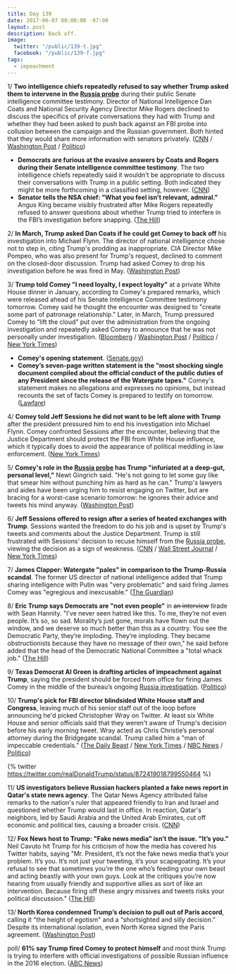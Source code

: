 ```yaml
---
title: Day 139
date: 2017-06-07 00:00:00 -07:00
layout: post
description: Back off.
image:
  twitter: "/public/139-t.jpg"
  facebook: "/public/139-f.jpg"
tags:
  - impeachment
---
```


1/ **Two intelligence chiefs repeatedly refused to say whether Trump asked them to intervene in the <a href="{{ site.baseurl }}/trump-russia-investigation/">Russia probe</a>** during their public Senate intelligence committee testimony. Director of National Intelligence Dan Coats and National Security Agency Director Mike Rogers declined to discuss the specifics of private conversations they had with Trump and whether they had been asked to push back against an FBI probe into collusion between the campaign and the Russian government. Both hinted that they would  share more information with senators privately. ([CNN](http://www.cnn.com/2017/06/07/politics/russia-hearing-dan-coats/index.html) / [Washington Post](https://www.washingtonpost.com/world/national-security/nsa-director-rogers-and-intelligence-director-coats-said-they-wont-discuss-specifics-of-private-conversations-with-trump/2017/06/07/e74f7fbe-4b88-11e7-a186-60c031eab644_story.html) / [Politico](http://www.politico.com/story/2017/06/07/mike-rogers-dan-coats-senate-intelligence-hearing-russia-239244))

* **Democrats are furious at the evasive answers by Coats and Rogers during their Senate intelligence committee testimony**. The two intelligence chiefs repeatedly said it wouldn't be appropriate to discuss their conversations with Trump in a public setting. Both indicated they might be more forthcoming in a classified setting, however. ([CNN](http://www.cnn.com/2017/06/07/politics/russia-hearing-democrats-response/index.html))
* **Senator tells the NSA chief: "What you feel isn’t relevant, admiral."**  Angus King became visibly frustrated after Mike Rogers repeatedly refused to answer questions about whether Trump tried to interfere in the FBI’s investigation before snapping. ([The Hill](http://thehill.com/policy/national-security/336743-senator-blasts-nsa-chief-what-you-feel-isnt-relevant-admiral))

2/ **In March, Trump asked Dan Coats if he could get Comey to back off** his investigation into Michael Flynn. The director of national intelligence chose not to step in, citing Trump's prodding as inappropriate. CIA Director Mike Pompeo, who was also present for Trump's request, declined to comment on the closed-door discussion. Trump had asked Comey to drop his investigation before he was fired in May. ([Washington Post](https://www.washingtonpost.com/world/national-security/top-intelligence-official-told-associates-trump-asked-him-if-he-could-intervene-with-comey-to-get-fbi-to-back-off-flynn/2017/06/06/cc879f14-4ace-11e7-9669-250d0b15f83b_story.html))

3/ **Trump told Comey "I need loyalty, I expect loyalty"** at a private White House dinner in January, according to Comey's prepared remarks, which were released ahead of his Senate Intelligence Committee testimony tomorrow. Comey said he thought the encounter was designed to "create some part of patronage relationship." Later, in March, Trump pressured Comey to “lift the cloud” put over the administration from the ongoing investigation and repeatedly asked Comey to announce that he was not personally under investigation. ([Bloomberg](https://www.bloomberg.com/politics/articles/2017-06-07/comey-says-trump-told-him-i-need-loyalty-at-a-private-dinner) / [Washington Post](https://www.washingtonpost.com/news/world/wp/2017/06/07/trump-to-comey-i-need-loyalty-i-expect-loyalty-according-to-prepared-remarks-from-the-former-fbi-directors-testimony-for-thursday/) / [Politico](http://www.politico.com/story/2017/06/07/comey-claims-trump-asked-him-in-late-march-to-lift-the-cloud-of-the-russia-probe-239251) / [New York Times](https://www.nytimes.com/2017/06/07/us/politics/james-comey-statement-testimony.html))

* **Comey's opening statement**. ([Senate.gov](https://www.intelligence.senate.gov/sites/default/files/documents/os-jcomey-060817.pdf))
* **Comey’s seven-page written statement is the "most shocking single document compiled about the official conduct of the public duties of any President since the release of the Watergate tapes."** Comey's statement makes no allegations and expresses no opinions, but instead recounts the set of facts Comey is prepared to testify on tomorrow. ([Lawfare](https://www.lawfareblog.com/initial-comments-james-comeys-written-testimony))

4/ **Comey told Jeff Sessions he did not want to be left alone with Trump** after the president pressured him to end his investigation into Michael Flynn. Comey confronted Sessions after the encounter, believing that the Justice Department should protect the FBI from White House influence, which it typically does to avoid the appearance of political meddling in law enforcement. ([New York Times](https://www.nytimes.com/2017/06/06/us/politics/comey-sessions-trump.html))

5/ **Comey's role in the <a href="{{ site.baseurl }}/trump-russia-investigation/">Russia probe</a> has Trump "infuriated at a deep-gut, personal level,"** Newt Gingrich said. "He's not going to let some guy like that smear him without punching him as hard as he can." Trump's lawyers and aides have been urging him to resist engaging on Twitter, but are bracing for a worst-case scenario tomorrow: he ignores their advice and tweets his mind anyway. ([Washington Post](https://www.washingtonpost.com/politics/trump-furious-and-frustrated-will-join-allies-in-attacking-comey-testimony/2017/06/06/171e6d00-4acf-11e7-9669-250d0b15f83b_story.html))

6/ **Jeff Sessions offered to resign after a series of heated exchanges with Trump**. Sessions wanted the freedom to do his job and is upset by Trump's tweets and comments about the Justice Department. Trump is still frustrated with Sessions' decision to recuse himself from the <a href="{{ site.baseurl }}/trump-russia-investigation/">Russia probe</a>, viewing the decision as a sign of weakness. ([CNN](http://www.cnn.com/2017/06/06/politics/trump-and-sessions-have-had-heated-exchange/index.html) / [Wall Street Journal](https://www.wsj.com/articles/jeff-sessions-offered-to-resign-amid-tensions-with-donald-trump-1496801691) / [New York Times](https://www.nytimes.com/2017/06/06/us/politics/jeff-sessions-donald-trump.html))

7/ **James Clapper: Watergate "pales" in comparison to the Trump-Russia scandal**. The former US director of national intelligence added that Trump sharing intelligence with Putin was "very problematic" and said firing James Comey was "egregious and inexcusable." ([The Guardian](https://www.theguardian.com/us-news/2017/jun/07/james-clapper-says-watergate-pales-in-comparison-with-trump-and-russia-scandal))

8/ **Eric Trump says Democrats are "not even people"** in <s>an interview</s> tirade with Sean Hannity. "I’ve never seen hatred like this. To me, they’re not even people. It’s so, so sad. Morality’s just gone, morals have flown out the window, and we deserve so much better than this as a country. You see the Democratic Party, they’re imploding. They’re imploding. They became obstructionists because they have no message of their own," he said before added that the head of the Democratic National Committee a "total whack job." ([The Hill](http://thehill.com/homenews/administration/336683-eric-trump-dems-not-even-people))

9/ **Texas Democrat Al Green is drafting articles of impeachment against Trump**, saying the president should be forced from office for firing James Comey in the middle of the bureau’s ongoing <a href="{{ site.baseurl }}/trump-russia-investigation/">Russia investigation</a>. ([Politico](http://www.politico.com/story/2017/06/06/texas-democrat-trump-impeachment-239218))

10/ **Trump's pick for FBI director blindsided White House staff and Congress**, leaving much of his senior staff out of the loop before announcing he'd picked Christopher Wray on Twitter. At least six White House and senior officials said that they weren't aware of Trump's decision before his early morning tweet. Wray acted as Chris Christie’s personal attorney during the Bridgegate scandal. Trump called him a "man of impeccable credentials." ([The Daily Beast](http://www.thedailybeast.com/white-house-staff-congress-blindsided-by-fbi-pick-announcement) / [New York Times](https://www.nytimes.com/2017/06/07/us/politics/christopher-wray-fbi-director.html) / [NBC News](http://www.nbcnews.com/politics/donald-trump/christopher-wray-trump-nominate-former-assistant-ag-fbi-director-n769136) / [Politico](http://www.politico.com/story/2017/06/07/trump-fbi-director-nominee-christopher-wray-239238))

{% twitter https://twitter.com/realDonaldTrump/status/872419018799550464 %}

11/ **US investigators believe Russian hackers planted a fake news report in Qatar's state news agency**. The Qatar News Agency attributed false remarks to the nation's ruler that appeared friendly to Iran and Israel and questioned whether Trump would last in office. In reaction, Qatar's neighbors, led by Saudi Arabia and the United Arab Emirates, cut off economic and political ties, causing a broader crisis. ([CNN](http://www.cnn.com/2017/06/06/politics/russian-hackers-planted-fake-news-qatar-crisis/index.html))

12/ **Fox News host to Trump: "Fake news media" isn’t the issue. "It’s you."** Neil Cavuto hit Trump for his criticism of how the media has covered his Twitter habits, saying "Mr. President, it’s not the fake news media that’s your problem. It’s you. It’s not just your tweeting, it’s your scapegoating. It’s your refusal to see that sometimes you’re the one who’s feeding your own beast and acting beastly with your own guys. Look at the critiques you’re now hearing from usually friendly and supportive allies as sort of like an intervention. Because firing off these angry missives and tweets risks your political discussion." ([The Hill](http://thehill.com/homenews/administration/336679-fox-host-to-trump-fake-news-media-isnt-the-issue-its-you))

13/ **North Korea condemned Trump’s decision to pull out of Paris accord**, calling it "the height of egotism" and a “shortsighted and silly decision.” Despite its international isolation, even North Korea signed the Paris agreement. ([Washington Post](https://www.washingtonpost.com/news/worldviews/wp/2017/06/07/north-korea-slams-trumps-decision-to-pull-out-of-paris-accord-as-the-height-of-egotism/))

poll/ **61% say Trump fired Comey to protect himself** and most think Trump is trying to interfere with official investigations of possible Russian influence in the 2016 election. ([ABC News](http://abcnews.go.com/Politics/61-percent-trump-fired-comey-protect-poll/story?id=47864899))